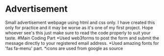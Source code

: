 # Advertisement
Small advertisement webpage using html and css only.
I have created this only for practice and it may be worse as it's one of my first project.
Hope whoever see's this just make sure to read the code properly to suit your taste.
#Main Coding Part
*Used web3forms to post the form and submit the message directly to your registered email address.
*Used amazing fonts for 'fas fa-menu' part.
*icons are used from google as source
